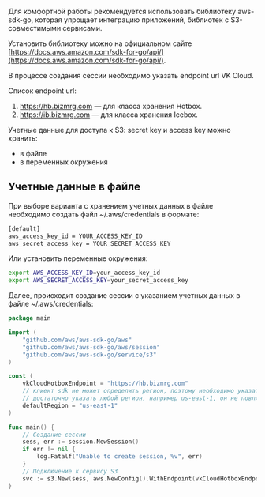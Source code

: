 Для комфортной работы рекомендуется использовать библиотеку aws-sdk-go, которая упрощает интеграцию приложений, библиотек c S3-совместимыми сервисами.

Установить библиотеку можно на официальном сайте [https://docs.aws.amazon.com/sdk-for-go/api/](https://docs.aws.amazon.com/sdk-for-go/api/).

В процессе создания сессии необходимо указать endpoint url VK Cloud.

Список endpoint url:

1.  https://hb.bizmrg.com — для класса хранения Hotbox.
2.  https://ib.bizmrg.com — для класса хранения Icebox.

Учетные данные для доступа к S3: secret key и access key можно хранить:

- в файле
- в переменных окружения

## Учетные данные в файле

При выборе варианта с хранением учетных данных в файле необходимо создать файл ~/.aws/credentials в формате:

```bash
[default]
aws_access_key_id = YOUR_ACCESS_KEY_ID
aws_secret_access_key = YOUR_SECRET_ACCESS_KEY
```

Или установить переменные окружения:

```bash
export AWS_ACCESS_KEY_ID=your_access_key_id
export AWS_SECRET_ACCESS_KEY=your_secret_access_key
```

Далее, происходит создание сессии с указанием учетных данных в файле ~/.aws/credentials:

```go
package main

import (
	"github.com/aws/aws-sdk-go/aws"
	"github.com/aws/aws-sdk-go/aws/session"
	"github.com/aws/aws-sdk-go/service/s3"
)

const (
	vkCloudHotboxEndpoint = "https://hb.bizmrg.com"
	// клиент sdk не может определить регион, поэтому необходимо указать регион по умолчанию
	// достаточно указать любой регион, например us-east-1, он не повлияет на работу эндпоинта
	defaultRegion = "us-east-1"
)

func main() {
	// Создание сессии
	sess, err := session.NewSession()
	if err != nil {
		log.Fatalf("Unable to create session, %v", err)
	}
	// Подключение к сервису S3
	svc := s3.New(sess, aws.NewConfig().WithEndpoint(vkCloudHotboxEndpoint).WithRegion(defaultRegion))
}
```
